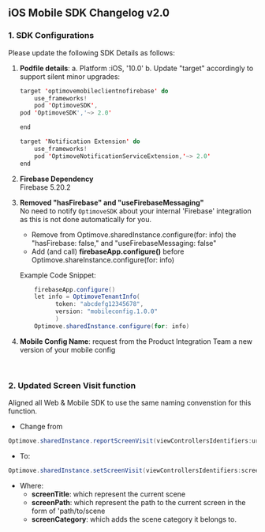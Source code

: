 ## iOS Mobile SDK Changelog v2.0

### 1. SDK Configurations

Please update the following SDK Details as follows:

 1. **Podfile details**:
	 a. Platform :iOS, '10.0'
	 b. Update "target" accordingly to support silent minor upgrades:
	```java
	target 'optimovemobileclientnofirebase' do
	    use_frameworks!
	    pod 'OptimoveSDK',
	pod 'OptimoveSDK','~> 2.0'

	end

	target 'Notification Extension' do
	    use_frameworks!
	    pod 'OptimoveNotificationServiceExtension,'~> 2.0'
	end
	```

 2. **Firebase Dependency**  
Firebase 5.20.2

 3. **Removed "hasFirebase" and "useFirebaseMessaging"**  
No need to notify `OptimoveSDK` about your internal 'Firebase' integration as this is not done automatically for you.
	- Remove from Optimove.sharedInstance.configure(for: info) the "hasFirebase: false," and "useFirebaseMessaging: false"
	- Add (and call) **firebaseApp.configure()** before Optimove.shareInstance.configure(for: info) 

	Example Code Snippet:
	```java
		firebaseApp.configure()
		let info = OptimoveTenantInfo(
	          token: "abcdefg12345678",
	          version: "mobileconfig.1.0.0"
	          )
	    Optimove.sharedInstance.configure(for: info)
	```

 4. **Mobile Config Name**: request from the Product Integration Team a new version of your mobile config

<br/>

### 2. Updated Screen Visit function
Aligned all Web & Mobile SDK to use the same naming convenstion for this function.

- Change from 
```java
Optimove.sharedInstance.reportScreenVisit(viewControllersIdentifiers:url:category)
```

- To:
```java
Optimove.sharedInstance.setScreenVisit(viewControllersIdentifiers:screenPath:screenTitle:screenCategory)
```
- Where:
	 - **screenTitle**: which represent the current scene
	 - **screenPath**: which represent the path to the current screen in the form of 'path/to/scene
	 - **screenCategory**: which adds the scene category it belongs to. 


